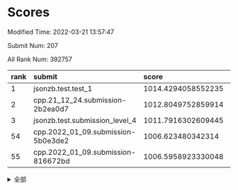 # Scores

Modified Time: 2022-03-21 13:57:47

Submit Num: 207

All Rank Num: 392757

| rank |               submit               |       score        |       sigma        | pk_num |
| :--- | :--------------------------------- | :----------------- | :----------------- | :----- |
| 1    | jsonzb.test.test_1                 | 1014.4294058552235 | 0.8399083309464774 | 7589   |
| 2    | cpp.21_12_24.submission-2b2ea0d7   | 1012.8049752859914 | 0.7959859417980755 | 7590   |
| 3    | jsonzb.test.submission_level_4     | 1011.7916302609445 | 0.776389339568859  | 7587   |
| 54   | cpp.2022_01_09.submission-5b0e3de2 | 1006.623480342314  | 0.7326689778181142 | 7593   |
| 55   | cpp.2022_01_09.submission-816672bd | 1006.5958923330048 | 0.7275549438071517 | 7592   |


<details>
<summary>全部</summary>

| rank |                 submit                 |       score        |       sigma        | pk_num |
| :--- | :------------------------------------- | :----------------- | :----------------- | :----- |
| 1    | jsonzb.test.test_1                     | 1014.4294058552235 | 0.8399083309464774 | 7589   |
| 2    | cpp.21_12_24.submission-2b2ea0d7       | 1012.8049752859914 | 0.7959859417980755 | 7590   |
| 3    | jsonzb.test.submission_level_4         | 1011.7916302609445 | 0.776389339568859  | 7587   |
| 4    | gobigger.level_3.submission_level_3_15 | 1011.6911629968346 | 0.7533755980213068 | 7594   |
| 5    | gobigger.level_3.submission_level_3_3  | 1011.5330651942592 | 0.745421185901572  | 7587   |
| 6    | gobigger.level_3.submission_level_3_26 | 1011.2989133570895 | 0.7590787818764078 | 7590   |
| 7    | gobigger.level_3.submission_level_3_22 | 1011.2623450206098 | 0.756848106955468  | 7592   |
| 8    | gobigger.level_3.submission_level_3_24 | 1011.0697960682196 | 0.7741866349152108 | 7589   |
| 9    | gobigger.level_3.submission_level_3_6  | 1011.0560220432025 | 0.7931386179677477 | 7589   |
| 10   | gobigger.level_3.submission_level_3_16 | 1010.7916359161005 | 0.7814898418947089 | 7589   |
| 11   | gobigger.level_3.submission_level_3_40 | 1010.6656767330987 | 0.7592909572376612 | 7591   |
| 12   | gobigger.level_3.submission_level_3_46 | 1010.5304927548224 | 0.7850730654497639 | 7591   |
| 13   | gobigger.level_3.submission_level_3_2  | 1010.5263184595563 | 0.7473576413723425 | 7592   |
| 14   | gobigger.level_3.submission_level_3_27 | 1010.4899336774916 | 0.7839673545620992 | 7592   |
| 15   | gobigger.level_3.submission_level_3_18 | 1010.4114723653915 | 0.7696057798843039 | 7591   |
| 16   | gobigger.level_3.submission_level_3_43 | 1010.3838620235297 | 0.7481563874714956 | 7585   |
| 17   | gobigger.level_3.submission_level_3_8  | 1010.2953460021919 | 0.7754269065447045 | 7590   |
| 18   | gobigger.level_3.submission_level_3_21 | 1010.2850467198384 | 0.746027418243116  | 7596   |
| 19   | gobigger.level_3.submission_level_3_11 | 1010.2186722140636 | 0.7614587559684217 | 7592   |
| 20   | gobigger.level_3.submission_level_3_19 | 1010.1863401633119 | 0.7521462382584574 | 7591   |
| 21   | gobigger.level_3.submission_level_3_1  | 1010.1811251565655 | 0.7422933534705206 | 7589   |
| 22   | gobigger.level_3.submission_level_3_12 | 1010.1807069244632 | 0.7352867760340885 | 7591   |
| 23   | gobigger.level_3.submission_level_3_44 | 1010.158147860639  | 0.7658058193493151 | 7589   |
| 24   | gobigger.level_3.submission_level_3_14 | 1010.0506508117304 | 0.7455358662804402 | 7588   |
| 25   | gobigger.level_3.submission_level_3_5  | 1010.0142626040074 | 0.7760017127160045 | 7593   |
| 26   | gobigger.level_3.submission_level_3_34 | 1010.0114535222099 | 0.7661774429534203 | 7589   |
| 27   | gobigger.level_3.submission_level_3_4  | 1009.9891818595793 | 0.7596525931557832 | 7588   |
| 28   | gobigger.level_3.submission_level_3_45 | 1009.9751620645939 | 0.7495559890073651 | 7588   |
| 29   | gobigger.level_3.submission_level_3_0  | 1009.9411969938133 | 0.7384736975407543 | 7591   |
| 30   | gobigger.level_3.submission_level_3_35 | 1009.9336574585643 | 0.7314741776798919 | 7583   |
| 31   | gobigger.level_3.submission_level_3_20 | 1009.8850563020078 | 0.7329988539122271 | 7594   |
| 32   | gobigger.level_3.submission_level_3_32 | 1009.8131083993741 | 0.7635967803177925 | 7593   |
| 33   | gobigger.level_3.submission_level_3_10 | 1009.7899993597138 | 0.7474329218040485 | 7592   |
| 34   | gobigger.level_3.submission_level_3_33 | 1009.6859429237974 | 0.7560742735866086 | 7589   |
| 35   | gobigger.level_3.submission_level_3_37 | 1009.6800728930672 | 0.7449612142584553 | 7590   |
| 36   | gobigger.level_3.submission_level_3_31 | 1009.5965674257764 | 0.7336015517894495 | 7589   |
| 37   | gobigger.level_3.submission_level_3_38 | 1009.5391410047239 | 0.7554387244004798 | 7591   |
| 38   | gobigger.level_3.submission_level_3_7  | 1009.4746961910016 | 0.760949018644991  | 7587   |
| 39   | gobigger.level_3.submission_level_3_41 | 1009.4224988678106 | 0.7491887615684081 | 7586   |
| 40   | gobigger.level_3.submission_level_3_47 | 1009.3776957057119 | 0.7450371811030135 | 7585   |
| 41   | gobigger.level_3.submission_level_3_36 | 1009.358494294479  | 0.7396933542655288 | 7590   |
| 42   | gobigger.level_3.submission_level_3_29 | 1009.3537195664138 | 0.7602737976370041 | 7592   |
| 43   | gobigger.level_3.submission_level_3_39 | 1009.2741247691263 | 0.7479603538308744 | 7589   |
| 44   | gobigger.level_3.submission_level_3_28 | 1009.2000142612873 | 0.75450287705345   | 7585   |
| 45   | gobigger.level_3.submission_level_3_42 | 1009.1724165606682 | 0.7476824080546289 | 7594   |
| 46   | gobigger.level_3.submission_level_3_49 | 1008.8630331365584 | 0.7451553073792466 | 7587   |
| 47   | gobigger.level_3.submission_level_3_17 | 1008.7872072915208 | 0.7497812275484098 | 7592   |
| 48   | gobigger.level_3.submission_level_3_9  | 1008.7499557448826 | 0.7607336575566092 | 7591   |
| 49   | gobigger.level_3.submission_level_3_48 | 1008.6318080567595 | 0.7368773885817154 | 7589   |
| 50   | gobigger.level_3.submission_level_3_13 | 1008.5426780142794 | 0.7398654246492056 | 7592   |
| 51   | gobigger.level_3.submission_level_3_30 | 1008.443306568966  | 0.7454736016928272 | 7594   |
| 52   | gobigger.level_3.submission_level_3_23 | 1008.2936160079479 | 0.7528663191079874 | 7591   |
| 53   | gobigger.level_3.submission_level_3_25 | 1007.8772731246711 | 0.7323311001718703 | 7591   |
| 54   | cpp.2022_01_09.submission-5b0e3de2     | 1006.623480342314  | 0.7326689778181142 | 7593   |
| 55   | cpp.2022_01_09.submission-816672bd     | 1006.5958923330048 | 0.7275549438071517 | 7592   |
| 56   | gobigger.level_1.submission_level_1_17 | 1005.0260256524663 | 0.7273874413124475 | 7592   |
| 57   | gobigger.level_1.submission_level_1_49 | 1004.888633537473  | 0.7161704776796624 | 7590   |
| 58   | gobigger.level_1.submission_level_1_27 | 1004.8128145107901 | 0.7157470411357888 | 7586   |
| 59   | gobigger.level_1.submission_level_1_26 | 1004.7826448016654 | 0.7176798255083845 | 7594   |
| 60   | gobigger.level_1.submission_level_1_3  | 1004.7460621389085 | 0.7161008086501206 | 7589   |
| 61   | gobigger.level_1.submission_level_1_2  | 1004.7041426493035 | 0.7107665115885049 | 7588   |
| 62   | gobigger.level_1.submission_level_1_18 | 1004.4537691883739 | 0.7248874887987009 | 7590   |
| 63   | gobigger.level_1.submission_level_1_21 | 1004.3450998837706 | 0.7313813586595935 | 7591   |
| 64   | gobigger.level_1.submission_level_1_5  | 1004.2826323552523 | 0.7102013356838182 | 7588   |
| 65   | gobigger.level_1.submission_level_1_15 | 1004.2546991216956 | 0.7172629379452209 | 7591   |
| 66   | gobigger.level_1.submission_level_1_9  | 1004.2102867627291 | 0.7411610234418707 | 7590   |
| 67   | gobigger.level_1.submission_level_1_28 | 1004.1658127026302 | 0.7207512059938336 | 7593   |
| 68   | gobigger.level_1.submission_level_1_19 | 1004.1589622630486 | 0.7054153272243422 | 7589   |
| 69   | gobigger.level_1.submission_level_1_37 | 1004.1315118806211 | 0.7397248061981498 | 7594   |
| 70   | gobigger.level_1.submission_level_1_1  | 1004.1231804325166 | 0.70979491376286   | 7593   |
| 71   | gobigger.level_1.submission_level_1_38 | 1003.9744471797575 | 0.7301788982300432 | 7592   |
| 72   | gobigger.level_1.submission_level_1_25 | 1003.9573867525164 | 0.728195886444559  | 7588   |
| 73   | gobigger.level_1.submission_level_1_24 | 1003.9413468269906 | 0.7126751778227752 | 7585   |
| 74   | gobigger.level_1.submission_level_1_35 | 1003.8640329026288 | 0.718178315141246  | 7588   |
| 75   | gobigger.level_1.submission_level_1_45 | 1003.8330274802987 | 0.7300225934477789 | 7592   |
| 76   | gobigger.level_1.submission_level_1_8  | 1003.7865099686194 | 0.7212854135403484 | 7584   |
| 77   | gobigger.level_1.submission_level_1_20 | 1003.7802473543752 | 0.7208842350953871 | 7586   |
| 78   | gobigger.level_1.submission_level_1_14 | 1003.7531979633234 | 0.7121157192239449 | 7592   |
| 79   | gobigger.level_1.submission_level_1_43 | 1003.6013589420359 | 0.7119341706619374 | 7593   |
| 80   | gobigger.level_1.submission_level_1_42 | 1003.4609319569145 | 0.720343276712654  | 7586   |
| 81   | gobigger.level_1.submission_level_1_39 | 1003.4052585538868 | 0.7277648728769165 | 7592   |
| 82   | gobigger.level_1.submission_level_1_22 | 1003.3696312148064 | 0.7177673033602071 | 7587   |
| 83   | gobigger.level_1.submission_level_1_33 | 1003.2674744604436 | 0.717913648116087  | 7593   |
| 84   | gobigger.level_1.submission_level_1_32 | 1003.254930540405  | 0.7190906617774723 | 7585   |
| 85   | gobigger.level_1.submission_level_1_4  | 1003.1738947649147 | 0.7153342946092617 | 7592   |
| 86   | gobigger.level_1.submission_level_1_29 | 1003.1708350678348 | 0.7271138071301483 | 7588   |
| 87   | gobigger.level_1.submission_level_1_40 | 1003.1004028957767 | 0.7286073943743195 | 7590   |
| 88   | gobigger.level_1.submission_level_1_41 | 1003.0568013626279 | 0.7188078087317291 | 7591   |
| 89   | gobigger.level_1.submission_level_1_11 | 1003.0051100443915 | 0.7249225944175952 | 7586   |
| 90   | gobigger.level_1.submission_level_1_30 | 1002.9695707146535 | 0.7086532395658756 | 7589   |
| 91   | gobigger.level_1.submission_level_1_48 | 1002.9114570290635 | 0.7225894942804562 | 7587   |
| 92   | gobigger.level_1.submission_level_1_7  | 1002.8815762559825 | 0.7080073704934664 | 7587   |
| 93   | gobigger.level_1.submission_level_1_36 | 1002.868096606969  | 0.715403941359732  | 7590   |
| 94   | gobigger.level_1.submission_level_1_16 | 1002.8119243715119 | 0.7215209492467214 | 7587   |
| 95   | gobigger.level_1.submission_level_1_31 | 1002.7711296595126 | 0.7239120066937978 | 7589   |
| 96   | gobigger.level_1.submission_level_1_6  | 1002.7292748839783 | 0.7129520343642181 | 7588   |
| 97   | gobigger.level_1.submission_level_1_47 | 1002.7289019726602 | 0.7114921682122194 | 7593   |
| 98   | gobigger.level_1.submission_level_1_34 | 1002.7146902165686 | 0.7098325885524217 | 7593   |
| 99   | gobigger.level_1.submission_level_1_46 | 1002.6993205935973 | 0.7177017328850136 | 7586   |
| 100  | gobigger.level_1.submission_level_1_10 | 1002.6976069394464 | 0.7120685774152086 | 7587   |
| 101  | gobigger.level_1.submission_level_1_13 | 1002.5267480899993 | 0.7039232957101575 | 7587   |
| 102  | gobigger.level_1.submission_level_1_23 | 1002.4316005746541 | 0.7240865218405477 | 7587   |
| 103  | gobigger.level_1.submission_level_1_44 | 1002.3137066616089 | 0.7200981668580321 | 7587   |
| 104  | gobigger.level_1.submission_level_1_0  | 1002.1073812400797 | 0.7169718845132665 | 7585   |
| 105  | gobigger.level_1.submission_level_1_12 | 1001.8268861024669 | 0.707152823578889  | 7588   |
| 106  | gobigger.random.submission_random_41   | 997.3611251587879  | 0.708517643760156  | 7589   |
| 107  | gobigger.random.submission_random_30   | 997.1508112483829  | 0.7267262898768868 | 7590   |
| 108  | gobigger.random.submission_random_28   | 997.0589156731338  | 0.7135590396812593 | 7590   |
| 109  | gobigger.random.submission_random_8    | 996.9186000165947  | 0.7102939043131137 | 7589   |
| 110  | gobigger.random.submission_random_48   | 996.8052651160046  | 0.7135358504877769 | 7593   |
| 111  | gobigger.random.submission_random_49   | 996.7289046717685  | 0.7202419416552318 | 7591   |
| 112  | gobigger.random.submission_random_38   | 996.6504571868128  | 0.6955599500630001 | 7592   |
| 113  | gobigger.random.submission_random_7    | 996.6080763605412  | 0.7043708721372843 | 7585   |
| 114  | gobigger.random.submission_random_3    | 996.5788581893505  | 0.7187542873773585 | 7584   |
| 115  | gobigger.random.submission_random_24   | 996.4956759433948  | 0.7170198142325213 | 7589   |
| 116  | gobigger.random.submission_random_39   | 996.4743975533538  | 0.7258364778993908 | 7585   |
| 117  | gobigger.random.submission_random_23   | 996.4495225062376  | 0.7168789254237591 | 7588   |
| 118  | gobigger.random.submission_random_31   | 996.4322268712235  | 0.7110104064729814 | 7594   |
| 119  | gobigger.random.submission_random_45   | 996.349415580915   | 0.7155335033185826 | 7590   |
| 120  | gobigger.random.submission_random_26   | 996.2746918852496  | 0.7072024605183376 | 7582   |
| 121  | gobigger.random.submission_random_43   | 996.252244213138   | 0.7085169359032354 | 7587   |
| 122  | gobigger.random.submission_random_11   | 996.223615963555   | 0.7050489261277868 | 7593   |
| 123  | gobigger.random.submission_random_42   | 996.205841243405   | 0.7172420382899141 | 7590   |
| 124  | gobigger.random.submission_random_20   | 996.2011284147843  | 0.7051109522257699 | 7583   |
| 125  | gobigger.random.submission_random_17   | 996.1538006925836  | 0.7246066698777498 | 7591   |
| 126  | gobigger.random.submission_random_0    | 995.9008660316081  | 0.7173788002756984 | 7586   |
| 127  | gobigger.random.submission_random_1    | 995.8983699020345  | 0.7022296305318347 | 7590   |
| 128  | gobigger.random.submission_random_19   | 995.8552132835031  | 0.7179031422182885 | 7587   |
| 129  | gobigger.random.submission_random_33   | 995.8231353191521  | 0.7022406310746995 | 7592   |
| 130  | gobigger.random.submission_random_47   | 995.7943583737265  | 0.7236295235342405 | 7592   |
| 131  | gobigger.random.submission_random_13   | 995.7766005247289  | 0.7140307373376382 | 7584   |
| 132  | gobigger.random.submission_random_5    | 995.7546628223778  | 0.7063651772069285 | 7590   |
| 133  | gobigger.random.submission_random_35   | 995.7100087602171  | 0.703759711539855  | 7590   |
| 134  | gobigger.random.submission_random_44   | 995.6962161210874  | 0.7071128873315138 | 7584   |
| 135  | gobigger.random.submission_random_22   | 995.6435724457025  | 0.7016432035499911 | 7584   |
| 136  | gobigger.random.submission_random_32   | 995.6191714813671  | 0.7144920191767586 | 7583   |
| 137  | gobigger.random.submission_random_16   | 995.5752619357671  | 0.7079398439446536 | 7591   |
| 138  | gobigger.random.submission_random_2    | 995.5744466819463  | 0.7117341952623633 | 7587   |
| 139  | gobigger.random.submission_random_9    | 995.5508348881176  | 0.7099389802280309 | 7591   |
| 140  | gobigger.random.submission_random_18   | 995.5300119873191  | 0.6932325892555762 | 7592   |
| 141  | gobigger.random.submission_random_34   | 995.5158266430617  | 0.7187123849334829 | 7590   |
| 142  | gobigger.random.submission_random_46   | 995.5054594205434  | 0.7054015797824575 | 7598   |
| 143  | gobigger.random.submission_random_4    | 995.5027052840354  | 0.7114782619131089 | 7586   |
| 144  | gobigger.random.submission_random_37   | 995.4909817561673  | 0.7100230333980379 | 7590   |
| 145  | gobigger.random.submission_random_6    | 995.4216192072578  | 0.7058723887372393 | 7589   |
| 146  | gobigger.random.submission_random_27   | 995.2857578774818  | 0.7022299454430925 | 7590   |
| 147  | gobigger.random.submission_random_12   | 995.2263492820556  | 0.7147629275713356 | 7587   |
| 148  | gobigger.random.submission_random_15   | 995.1686068588077  | 0.7118713667661992 | 7590   |
| 149  | gobigger.random.submission_random_25   | 994.9210865067134  | 0.7304766873071427 | 7586   |
| 150  | gobigger.random.submission_random_40   | 994.8521982402274  | 0.714946037836196  | 7585   |
| 151  | gobigger.random.submission_random_10   | 994.7852679787152  | 0.711383257669725  | 7593   |
| 152  | gobigger.random.submission_random_21   | 994.7245961478009  | 0.7147017509743276 | 7586   |
| 153  | gobigger.random.submission_random_36   | 994.2485937193279  | 0.7071303163585128 | 7589   |
| 154  | gobigger.random.submission_random_14   | 994.2400793037302  | 0.7126380372301035 | 7588   |
| 155  | gobigger.random.submission_random_29   | 994.2211998377635  | 0.7342394510603276 | 7592   |
| 156  | gobigger.level_2.submission_level_2_18 | 993.4791269133738  | 0.7181884872877258 | 7588   |
| 157  | gobigger.level_2.submission_level_2_42 | 993.4684944215282  | 0.7329832173921458 | 7589   |
| 158  | gobigger.level_2.submission_level_2_44 | 993.4541265904128  | 0.7260749347300689 | 7595   |
| 159  | gobigger.level_2.submission_level_2_11 | 993.3539808797823  | 0.7530727967248994 | 7592   |
| 160  | gobigger.level_2.submission_level_2_23 | 993.1148819330785  | 0.7439510696681548 | 7582   |
| 161  | gobigger.level_2.submission_level_2_3  | 993.047633703964   | 0.7442148942105608 | 7590   |
| 162  | gobigger.level_2.submission_level_2_37 | 993.0035945921462  | 0.7334541096738354 | 7589   |
| 163  | gobigger.level_2.submission_level_2_32 | 992.7666720742653  | 0.7241370538270075 | 7591   |
| 164  | gobigger.level_2.submission_level_2_16 | 992.7293246614836  | 0.7258197911531801 | 7591   |
| 165  | gobigger.level_2.submission_level_2_35 | 992.7158230868027  | 0.7370933939424931 | 7588   |
| 166  | gobigger.level_2.submission_level_2_45 | 992.6977604433176  | 0.7347109941695171 | 7593   |
| 167  | gobigger.level_2.submission_level_2_12 | 992.6528035763179  | 0.7594472820684827 | 7589   |
| 168  | gobigger.level_2.submission_level_2_5  | 992.5906185470088  | 0.7370110448580738 | 7595   |
| 169  | gobigger.level_2.submission_level_2_19 | 992.5809841504706  | 0.7457184170213018 | 7591   |
| 170  | gobigger.level_2.submission_level_2_8  | 992.5738315571206  | 0.7311146221430046 | 7592   |
| 171  | gobigger.level_2.submission_level_2_20 | 992.4677486990718  | 0.7478227453042373 | 7588   |
| 172  | gobigger.level_2.submission_level_2_36 | 992.4645100966769  | 0.7344281253987495 | 7589   |
| 173  | gobigger.level_2.submission_level_2_30 | 992.3600022171041  | 0.7400199433677218 | 7591   |
| 174  | gobigger.level_2.submission_level_2_21 | 992.2588898382171  | 0.743004416350606  | 7589   |
| 175  | gobigger.level_2.submission_level_2_38 | 992.2404775681395  | 0.7415052338246333 | 7588   |
| 176  | gobigger.level_2.submission_level_2_22 | 992.2017921211395  | 0.7358173927545205 | 7593   |
| 177  | gobigger.level_2.submission_level_2_28 | 992.1611606688584  | 0.7635243681311693 | 7597   |
| 178  | gobigger.level_2.submission_level_2_33 | 992.1229079760266  | 0.7396708142044941 | 7593   |
| 179  | gobigger.level_2.submission_level_2_34 | 992.0745658458327  | 0.7355579830880536 | 7588   |
| 180  | gobigger.level_2.submission_level_2_10 | 992.0484114444359  | 0.7577980130735043 | 7589   |
| 181  | gobigger.level_2.submission_level_2_29 | 992.023329681266   | 0.7364619600715437 | 7587   |
| 182  | gobigger.level_2.submission_level_2_43 | 991.9346214479739  | 0.770227804703066  | 7590   |
| 183  | gobigger.level_2.submission_level_2_39 | 991.9215205399627  | 0.7565135701358391 | 7596   |
| 184  | gobigger.level_2.submission_level_2_7  | 991.884743945622   | 0.7433277593878654 | 7590   |
| 185  | gobigger.level_2.submission_level_2_24 | 991.8717527592162  | 0.7654998240314003 | 7594   |
| 186  | gobigger.level_2.submission_level_2_13 | 991.8408480386545  | 0.7623794533115448 | 7590   |
| 187  | gobigger.level_2.submission_level_2_6  | 991.743633185723   | 0.7446673994835334 | 7584   |
| 188  | gobigger.level_2.submission_level_2_0  | 991.6890784825285  | 0.7420860435947009 | 7587   |
| 189  | gobigger.level_2.submission_level_2_27 | 991.6864433510065  | 0.7325460300094676 | 7586   |
| 190  | gobigger.level_2.submission_level_2_25 | 991.6673010785422  | 0.76975749684688   | 7587   |
| 191  | gobigger.level_2.submission_level_2_26 | 991.5650666923418  | 0.7442956355481456 | 7590   |
| 192  | gobigger.level_2.submission_level_2_41 | 991.5022290266577  | 0.761197573933913  | 7589   |
| 193  | gobigger.level_2.submission_level_2_4  | 991.4675503894163  | 0.7393218591020347 | 7592   |
| 194  | gobigger.level_2.submission_level_2_1  | 991.4466199770318  | 0.7391777119528069 | 7595   |
| 195  | gobigger.level_2.submission_level_2_49 | 991.429531993758   | 0.7665677153426199 | 7592   |
| 196  | gobigger.level_2.submission_level_2_17 | 991.4201297962558  | 0.7614552247259007 | 7593   |
| 197  | gobigger.level_2.submission_level_2_31 | 991.3727686280866  | 0.7546748445385063 | 7585   |
| 198  | gobigger.level_2.submission_level_2_40 | 991.3489447650807  | 0.7368647974818249 | 7590   |
| 199  | gobigger.level_2.submission_level_2_14 | 991.3025169487009  | 0.7435878624327268 | 7592   |
| 200  | gobigger.level_2.submission_level_2_47 | 991.1837715792507  | 0.7744435457677585 | 7586   |
| 201  | gobigger.level_2.submission_level_2_9  | 991.1669106861607  | 0.7563895420825586 | 7591   |
| 202  | gobigger.level_2.submission_level_2_15 | 991.1419713725674  | 0.7458869715177594 | 7586   |
| 203  | gobigger.level_2.submission_level_2_46 | 990.8444974290626  | 0.7624488312900553 | 7586   |
| 204  | gobigger.level_2.submission_level_2_2  | 990.8315547631374  | 0.7677602659243998 | 7590   |
| 205  | gobigger.level_2.submission_level_2_48 | 990.4977333163857  | 0.7524155352620456 | 7593   |
| 206  | gobigger.none.submission_none_0        | 975.0697642022128  | 1.5173985208716094 | 7588   |
| 207  | gobigger.none.submission_none_1        | 973.7756903295441  | 1.6685925746836459 | 7593   |

</details>